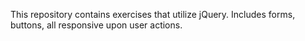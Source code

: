 This repository contains exercises that utilize jQuery. Includes forms, buttons, all responsive 
upon user actions.